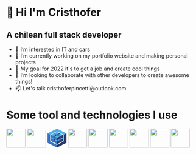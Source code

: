<h1>👋 Hi I'm Cristhofer</h1> 
<h2>A chilean full stack developer</h2>
<ul>
<li>👀 I’m interested in IT and cars</li>
<li>🌱 I’m currently working on my portfolio website and making personal projects</li>
<li>🥅 My goal for 2022 it's to get a job and create cool things</li>
<li>💞️ I’m looking to collaborate with other developers to create awesome things!</li>
<li>📫 Let's talk cristhoferpincetti@outlook.com</li>
</ul>

<h1>Some tool and technologies I use</h1>
<div><img src="https://seeklogo.com/images/J/javascript-js-logo-2949701702-seeklogo.com.png" width="50px" height="50px"/> <img src="https://upload.wikimedia.org/wikipedia/commons/a/a7/React-icon.svg" width="50px" height="50px"/> <img src="https://raw.githubusercontent.com/sequelize/sequelize/33940797cafda25bbe560a9c99682b29f717f78a/logo.svg" width="50px" height="50px"/> <img src="https://external-content.duckduckgo.com/iu/?u=https%3A%2F%2F1.bp.blogspot.com%2F-sqAjIvOtpXI%2FXYoCmqOyMwI%2FAAAAAAAAJig%2FCowR8wgEauEs-RXN2IPmLYkC7NHoHuA3gCLcBGAsYHQ%2Fs1600%2Fnode-js-logo.png&f=1&nofb=1" width="50px" height="50px"/> <img src="https://external-content.duckduckgo.com/iu/?u=https%3A%2F%2Fraw.githubusercontent.com%2Fgithub%2Fexplore%2F80688e429a7d4ef2fca1e82350fe8e3517d3494d%2Ftopics%2Fexpress%2Fexpress.png&f=1&nofb=1" width="50px" height="50px"/> <img src="https://seeklogo.com/images/G/git-logo-CD8D6F1C09-seeklogo.com.png" width="50px" height="50px"/> <img src="https://external-content.duckduckgo.com/iu/?u=http%3A%2F%2Fwww.timtyson.us%2Fwordpress%2Fwp-content%2Fuploads%2F2014%2F05%2Fdatabase-mysql-logo.png&f=1&nofb=1" width="50px" height="50px"/> <img src="https://external-content.duckduckgo.com/iu/?u=https%3A%2F%2Fuser-images.githubusercontent.com%2F674621%2F71187801-14e60a80-2280-11ea-94c9-e56576f76baf.png&f=1&nofb=1" width="50px" height="50px"/> <img src="https://external-content.duckduckgo.com/iu/?u=http%3A%2F%2Fblog.greggant.com%2Fimages%2Fposts%2F2019-04-25-figma%2FFigma.png&f=1&nofb=1" width="50px" height="50px"/></div>

<!---
BrainerVirus/BrainerVirus is a ✨ special ✨ repository because its `README.md` (this file) appears on your GitHub profile.
You can click the Preview link to take a look at your changes.
--->

